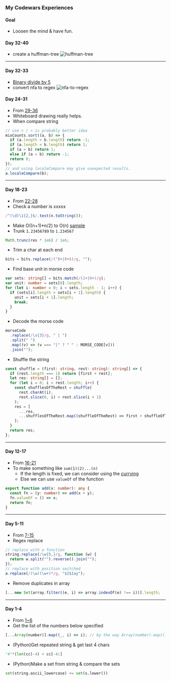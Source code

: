 ### My Codewars Experiences

#### Goal

- Loosen the mind & have fun.

#### Day 32-40
- create a huffman-tree
![huffman-tree](https://user-images.githubusercontent.com/29720903/150036931-0e36753a-f4e4-4448-89fd-bbbf5b38de65.png)


---

#### Day 32-33
- [Binary divide by 5](https://github.com/jinyongnan810/codewars-exp/blob/master/37.divide-by-5.ts)
- convert nfa to regex
![nfa-to-regex](https://user-images.githubusercontent.com/29720903/149097813-28831afb-9578-4f1a-80a3-6bea4ff47d2a.png)


#### Day 24-31

- From [29-36](https://github.com/jinyongnan810/codewars-exp/compare/38095907341c16f98523a1ceee2d46e5cb9387b7...6cbce97cfdb497bb72669960be8265b9c84be2e6)
- Whiteboard drawing really helps.
- When compare string

```ts
// use > / < is probably better idea
mixCounts.sort((a, b) => {
  if (a.length > b.length) return -1;
  if (a.length < b.length) return 1;
  if (a > b) return 1;
  else if (a < b) return -1;
  return 0;
});
// and using localeCompare may give unexpected results.
a.localeCompare(b);
```

---

#### Day 18-23

- From [22-28](https://github.com/jinyongnan810/codewars-exp/compare/16f2446ba5c6fd02908de5937976271f44983fe1...550707142dea809ff21371396d3ed6ca2858a164)
- Check a number is xxxxx

```ts
/^(\d)\1{2,}$/.test(n.toString());
```

- Make O((n+1)\*n/2) to O(n) [sample](https://github.com/jinyongnan810/codewars-exp/blob/550707142dea809ff21371396d3ed6ca2858a164/23.sum-pairs.ts)
- Trunk `1.23456789` to `1.234567`

```ts
Math.trunc(res * 1e6) / 1e6;
```

- Trim a char at each end

```ts
bits = bits.replace(/(^0+|0+$)/g, "");
```

- Find base unit in morse code

```ts
var sets: string[] = bits.match(/(1+|0+)/g);
var unit: number = sets[0].length;
for (let i: number = 0; i < sets.length - 1; i++) {
  if (sets[i].length > sets[i + 1].length) {
    unit = sets[i + 1].length;
    break;
  }
}
```

- Decode the morse code

```ts
morseCode
  .replace(/\s{3}/g, " | ")
  .split(" ")
  .map((v) => (v === "|" ? " " : MORSE_CODE[v]))
  .join("");
```

- Shuffle the string

```ts
const shuffle = (first: string, rest: string): string[] => {
  if (rest.length === 1) return [first + rest];
  let res: string[] = [];
  for (let i = 0; i < rest.length; i++) {
    const shufflesOfTheRest = shuffle(
      rest.charAt(i),
      rest.slice(0, i) + rest.slice(i + 1)
    );
    res = [
      ...res,
      ...shufflesOfTheRest.map((shuffleOfTheRest) => first + shuffleOfTheRest),
    ];
  }
  return res;
};
```

---

#### Day 12-17

- From [16-21](https://github.com/jinyongnan810/codewars-exp/compare/a1c988456145e72de5972a4a7136fb3fb401b265...a8abc5d058ac3b4e68060f98052cd91275d76a75)
- To make something like `sum(1)(2)...(n)`
  - If the length is fixed, we can consider using the [currying](https://javascript.info/currying-partials)
  - Else we can use `valueOf` of the function

```ts
export function add(x: number): any {
  const fn = (y: number) => add(x + y);
  fn.valueOf = () => x;
  return fn;
}
```

---

#### Day 5-11

- From [7-15](https://github.com/jinyongnan810/codewars-exp/compare/e90f59fbb72bd6e20c099696c4bd8f37fd571dec...b170724ba4d949cad5efc2586ca65a8fea846cfa)
- Regex replace

```ts
// replace with a function
string.replace(/\w{5,}/g, function (w) {
  return w.split("").reverse().join("");
});
// replace with position switched
a.replace(/(\w)(\w+)*/g, "$2$1ay");
```

- Remove duplicates in array

```ts
[...new Set(array.filter((e, i) => array.indexOf(e) !== i))].length;
```

---

#### Day 1-4

- From [1~6](https://github.com/jinyongnan810/codewars-exp/compare/e8ce074fb2b0b071af9b2e1ee3987688fda2e675...0d5761b3f9549fe72bde9f800807b8d20dd2951a)
- Get the list of the numbers below specified

```ts
[...Array(number)].map((_, i) => i); // by the way Array(number).map((_,i) => i) didn't work.
```

- (Python)Get repeated string & get last 4 chars

```py
"#"*(len(cc)-4) + cc[-4:]
```

- (Python)Make a set from string & compare the sets

```py
set(string.ascii_lowercase) <= set(s.lower())
```
